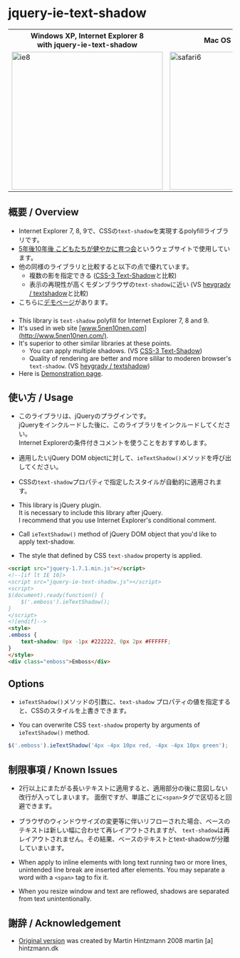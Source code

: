 # jquery-ie-text-shadow

<table>
  <tr>
    <th>Windows XP, Internet Explorer 8<br />with jquery-ie-text-shadow</th>
    <th>Mac OS X 10.8, Safari 6</th>
  </tr>
  <tr>
    <td><img src="http://lh4.googleusercontent.com/-k4On9qiOuII/UNAkRO2_h8I/AAAAAAAADME/kLwD8PWglzw/s800/jquery-ie-text-shadow-ie8.png" alt="ie8" width="339" height="309" /></td>
    <td><img src="http://lh4.googleusercontent.com/-3REzR9lxYYI/UNAkRa3e0HI/AAAAAAAADMA/OcxVZcOCLKE/s800/jquery-ie-text-shadow-safari6.png" alt="safari6" width="339" height="309" /></td>
  </tr>
</table>

## 概要 / Overview

* Internet Explorer 7, 8, 9で、CSSの`text-shadow`を実現するpolyfillライブラリです。
* [5年後10年後 こどもたちが健やかに育つ会](http://www.5nen10nen.com/)というウェブサイトで使用しています。
* 他の同様のライブラリと比較すると以下の点で優れています。
  * 複数の影を指定できる
  ([CSS-3 Text-Shadow](http://www.hintzmann.dk/testcenter/js/jquery/textshadow/)と比較)
  * 表示の再現性が高くモダンブラウザの`text-shadow`に近い
  (VS [heygrady / textshadow](https://github.com/heygrady/textshadow)と比較)
* こちらに[デモページ](http://rotsuya.github.com/jquery-ie-text-shadow/demo.html)があります。

### 

* This library is `text-shadow` polyfill for Internet Explorer 7, 8 and 9.
* It's used in web site [www.5nen10nen.com](http://www.5nen10nen.com/).
* It's superior to other similar libraries at these points.
  * You can apply multiple shadows.
  (VS [CSS-3 Text-Shadow](http://www.hintzmann.dk/testcenter/js/jquery/textshadow/))
  * Quality of rendering are better and more sililar to moderen browser's `text-shadow`.
  (VS [heygrady / textshadow](https://github.com/heygrady/textshadow))
* Here is [Demonstration page](http://rotsuya.github.com/jquery-ie-text-shadow/demo.html).

## 使い方 / Usage

* このライブラリは、jQueryのプラグインです。  
jQueryをインクルードした後に、このライブラリをインクルードしてください。  
Internet Explorerの条件付きコメントを使うことをおすすめします。
* 適用したいjQuery DOM objectに対して、`ieTextShadow()`メソッドを呼び出してください。
* CSSの`text-shadow`プロパティで指定したスタイルが自動的に適用されます。

* This library is jQuery plugin.  
It is necessary to include this library after jQuery.  
I recommend that you use Internet Explorer's conditional comment.
* Call `ieTextShadow()` method of jQuery DOM object that you'd like to apply text-shadow.
* The style that defined by CSS `text-shadow` property is applied.

```html
<script src="jquery-1.7.1.min.js"></script>
<!--[if lt IE 10]>
<script src="jquery-ie-text-shadow.js"></script>
<script>
$(document).ready(function() {
    $('.emboss').ieTextShadow();
}
</script>
<![endif]-->
<style>
.emboss {
    text-shadow: 0px -1px #222222, 0px 2px #FFFFFF;    
}
</style>
<div class="emboss">Emboss</div>
```

## Options

* `ieTextShadow()`メソッドの引数に、`text-shadow` プロパティの値を指定すると、CSSのスタイルを上書きできます。

* You can overwrite CSS `text-shadow` property by arguments of `ieTextShadow()` method.

```javascript
$('.emboss').ieTextShadow('4px -4px 10px red, -4px -4px 10px green');
```

## 制限事項 / Known Issues

* 2行以上にまたがる長いテキストに適用すると、適用部分の後に意図しない改行が入ってしまいます。
面倒ですが、単語ごとに`<span>`タグで区切ると回避できます。
* ブラウザのウィンドウサイズの変更等に伴いリフローされた場合、ベースのテキストは新しい幅に合わせて再レイアウトされますが、
`text-shadow`は再レイアウトされません。その結果、ベースのテキストとtext-shadowが分離していまいます。

* When apply to inline elements with long text running two or more lines,
unintended line break are inserted after elements.
You may separate a word with a `<span>` tag to fix it.
* When you resize window and text are reflowed, shadows are separated from text unintentionally.

## 謝辞 / Acknowledgement

* [Original version](http://www.hintzmann.dk/testcenter/js/jquery/textshadow/) was created
by Martin Hintzmann 2008 martin [a] hintzmann.dk